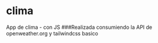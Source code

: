 # clima
App de clima - con JS
 ###Realizada consumiendo la API de openweather.org y tailwindcss basico
